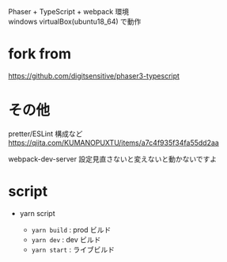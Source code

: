 Phaser + TypeScript + webpack 環境  
windows virtualBox(ubuntu18_64) で動作

# fork from

https://github.com/digitsensitive/phaser3-typescript

# その他

pretter/ESLint 構成など  
https://qiita.com/KUMANOPUXTU/items/a7c4f935f34fa55dd2aa

webpack-dev-server 設定見直さないと変えないと動かないですよ

# script

- yarn script

  - `yarn build` : prod ビルド
  - `yarn dev` : dev ビルド
  - `yarn start` : ライブビルド
